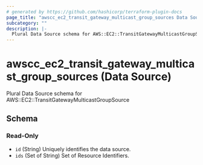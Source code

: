 ```yaml
---
# generated by https://github.com/hashicorp/terraform-plugin-docs
page_title: "awscc_ec2_transit_gateway_multicast_group_sources Data Source - terraform-provider-awscc"
subcategory: ""
description: |-
  Plural Data Source schema for AWS::EC2::TransitGatewayMulticastGroupSource
---
```


# awscc_ec2_transit_gateway_multicast_group_sources (Data Source)

Plural Data Source schema for AWS::EC2::TransitGatewayMulticastGroupSource



<!-- schema generated by tfplugindocs -->
## Schema

### Read-Only

- `id` (String) Uniquely identifies the data source.
- `ids` (Set of String) Set of Resource Identifiers.

